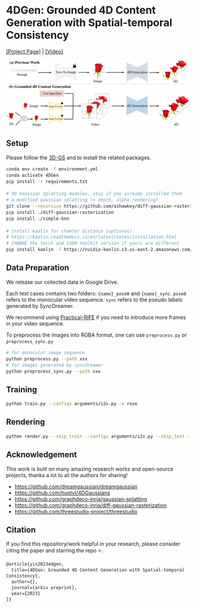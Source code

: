 # 4DGen: Grounded 4D Content Generation with Spatial-temporal Consistency

[[Project Page]](https://vita-group.github.io/4DGen/) | [[Video]](https://www.youtube.com/watch?v=-bXyBKdpQ1o)

![overview](https://raw.githubusercontent.com/VITA-Group/4DGen/main/docs/static/media/task.a51c143187610723eb8f.png)

## Setup

Please follow the [3D-GS](https://github.com/graphdeco-inria/gaussian-splatting) and to install the related packages.

```bash
conda env create -f environment.yml
conda activate 4DGen
pip install -r requirements.txt

# 3D Gaussian Splatting modules, skip if you already installed them
# a modified gaussian splatting (+ depth, alpha rendering)
git clone --recursive https://github.com/ashawkey/diff-gaussian-rasterization
pip install ./diff-gaussian-rasterization
pip install ./simple-knn

# install kaolin for chamfer distance (optional)
# https://kaolin.readthedocs.io/en/latest/notes/installation.html
# CHANGE the torch and CUDA toolkit version if yours are different
pip install kaolin -f https://nvidia-kaolin.s3.us-east-2.amazonaws.com/torch-1.12.1_cu116.html
```

## Data Preparation

We release our collected data in Google Drive.

Each test cases contains two folders: `{name}_pose0` and `{name}_sync`. `pose0` refers to the monocular video sequence. `sync` refers to the pseudo labels generated by SyncDreamer.

We recommend using [Practical-RIFE](https://github.com/hzwer/Practical-RIFE) if you need to introduce more frames in your video sequence.

To preprocess the images into RGBA format, one can use `preprocess.py` or `preprocess_sync.py`

```bash
# for monocular image sequence
python preprocess.py --path xxx
# for images generated by syncdreamer
python preprocess_sync.py --path xxx
```

## Training

```bash
python train.py --configs arguments/i2v.py -e rose
```

## Rendering

```bash
python render.py --skip_train --configs arguments/i2v.py --skip_test --model_path "./output/xxxx/"
```

## Acknowledgement

This work is built on many amazing research works and open-source projects, thanks a lot to all the authors for sharing!

- https://github.com/dreamgaussian/dreamgaussian
- https://github.com/hustvl/4DGaussians
- https://github.com/graphdeco-inria/gaussian-splatting
- https://github.com/graphdeco-inria/diff-gaussian-rasterization
- https://github.com/threestudio-project/threestudio

## Citation
If you find this repository/work helpful in your research, please consider citing the paper and starring the repo ⭐.

```
@article{yin20234dgen,
  title={4DGen: Grounded 4D Content Generation with Spatial-temporal Consistency},
  author={},
  journal={arXiv preprint},
  year={2023}
}}
```

